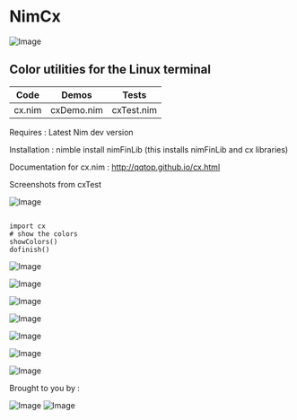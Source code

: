 # NimCx

![Image](http://qqtop.github.io/nimcolors11.png?raw=true)


Color utilities for the Linux terminal
--------------------------------------



|Code            | Demos            | Tests            |
|----------------|------------------|------------------|
| cx.nim         | cxDemo.nim       | cxTest.nim       |


Requires     : Latest Nim dev version


Installation : nimble install nimFinLib    (this installs nimFinLib and cx libraries)



Documentation for cx.nim : http://qqtop.github.io/cx.html


Screenshots from cxTest


![Image](http://qqtop.github.io/nimcolors9.png?raw=true)



```nimrod         

import cx
# show the colors
showColors()
dofinish()

```


![Image](http://qqtop.github.io/nimcolors33.png?raw=true)

![Image](http://qqtop.github.io/nimcolors34.png?raw=true)

![Image](http://qqtop.github.io/nimcolors35.png?raw=true)

![Image](http://qqtop.github.io/nimcolors36.png?raw=true)

![Image](http://qqtop.github.io/colorCJKDemo.png?raw=true)

![Image](http://qqtop.github.io/nimcolors10.png?raw=true)

![Image](http://qqtop.github.io/nimcolors13.png?raw=true)



Brought to you by :
  
  
   ![Image](http://qqtop.github.io/gnu2.png?raw=true)  ![Image](http://qqtop.github.io/gnu.png?raw=true)



